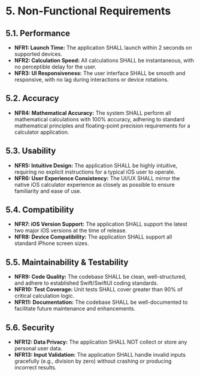 # 5. Non-Functional Requirements

## 5.1. Performance

*   **NFR1: Launch Time:** The application SHALL launch within 2 seconds on supported devices.
*   **NFR2: Calculation Speed:** All calculations SHALL be instantaneous, with no perceptible delay for the user.
*   **NFR3: UI Responsiveness:** The user interface SHALL be smooth and responsive, with no lag during interactions or device rotations.

## 5.2. Accuracy

*   **NFR4: Mathematical Accuracy:** The system SHALL perform all mathematical calculations with 100% accuracy, adhering to standard mathematical principles and floating-point precision requirements for a calculator application.

## 5.3. Usability

*   **NFR5: Intuitive Design:** The application SHALL be highly intuitive, requiring no explicit instructions for a typical iOS user to operate.
*   **NFR6: User Experience Consistency:** The UI/UX SHALL mirror the native iOS calculator experience as closely as possible to ensure familiarity and ease of use.

## 5.4. Compatibility

*   **NFR7: iOS Version Support:** The application SHALL support the latest two major iOS versions at the time of release.
*   **NFR8: Device Compatibility:** The application SHALL support all standard iPhone screen sizes.

## 5.5. Maintainability & Testability

*   **NFR9: Code Quality:** The codebase SHALL be clean, well-structured, and adhere to established Swift/SwiftUI coding standards.
*   **NFR10: Test Coverage:** Unit tests SHALL cover greater than 90% of critical calculation logic.
*   **NFR11: Documentation:** The codebase SHALL be well-documented to facilitate future maintenance and enhancements.

## 5.6. Security

*   **NFR12: Data Privacy:** The application SHALL NOT collect or store any personal user data.
*   **NFR13: Input Validation:** The application SHALL handle invalid inputs gracefully (e.g., division by zero) without crashing or producing incorrect results.
